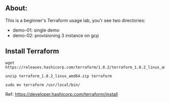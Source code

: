 ## About:

This is a beginner's Terraform usage lab, you'r see two directories:

- demo-01: single demo
- demo-02: provisioning 3 instance on gcp

## Install Terraform

```
wget https://releases.hashicorp.com/terraform/1.8.2/terraform_1.8.2_linux_amd64.zip

unzip terraform_1.8.2_linux_amd64.zip terraform

sudo mv terraform /usr/local/bin/
```
Ref: https://developer.hashicorp.com/terraform/install


